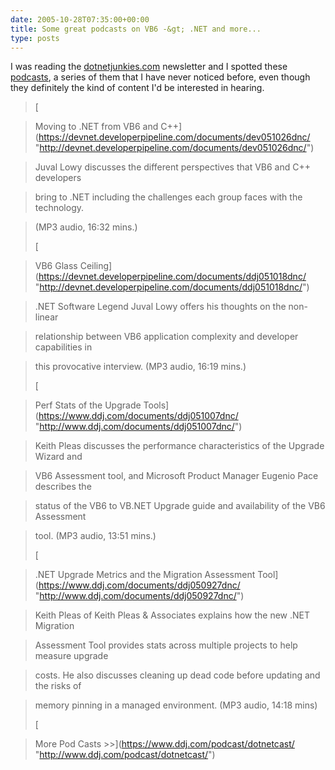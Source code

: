 ```yaml
---
date: 2005-10-28T07:35:00+00:00
title: Some great podcasts on VB6 -&gt; .NET and more...
type: posts
---
```

I was reading the [dotnetjunkies.com](https://dotnetjunkies.com) newsletter and I spotted these [podcasts](https://www.ddj.com/podcast/dotnetcast/), a series of them that I have never noticed before, even though they definitely the kind of content I'd be interested in hearing.

> [

> Moving to .NET from VB6 and C++](https://devnet.developerpipeline.com/documents/dev051026dnc/ "http://devnet.developerpipeline.com/documents/dev051026dnc/")

> Juval Lowy discusses the different perspectives that VB6 and C++ developers

> bring to .NET including the challenges each group faces with the technology.

> (MP3 audio, 16:32 mins.)
>
> [

> VB6 Glass Ceiling](https://devnet.developerpipeline.com/documents/ddj051018dnc/ "http://devnet.developerpipeline.com/documents/ddj051018dnc/")

> .NET Software Legend Juval Lowy offers his thoughts on the non-linear

> relationship between VB6 application complexity and developer capabilities in

> this provocative interview. (MP3 audio, 16:19 mins.)
>
> [

> Perf Stats of the Upgrade Tools](https://www.ddj.com/documents/ddj051007dnc/ "http://www.ddj.com/documents/ddj051007dnc/")

> Keith Pleas discusses the performance characteristics of the Upgrade Wizard and

> VB6 Assessment tool, and Microsoft Product Manager Eugenio Pace describes the

> status of the VB6 to VB.NET Upgrade guide and availability of the VB6 Assessment

> tool. (MP3 audio, 13:51 mins.)
>
> [

> .NET Upgrade Metrics and the Migration Assessment Tool](https://www.ddj.com/documents/ddj050927dnc/ "http://www.ddj.com/documents/ddj050927dnc/")

> Keith Pleas of Keith Pleas & Associates explains how the new .NET Migration

> Assessment Tool provides stats across multiple projects to help measure upgrade

> costs. He also discusses cleaning up dead code before updating and the risks of

> memory pinning in a managed environment. (MP3 audio, 14:18 mins)
>
> [

> More Pod Casts >>](https://www.ddj.com/podcast/dotnetcast/ "http://www.ddj.com/podcast/dotnetcast/")
